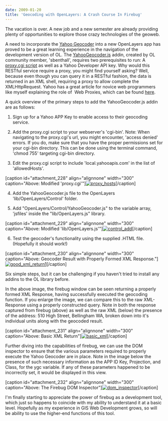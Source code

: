 ```yaml
---
date: 2009-01-20
title: 'Geocoding with OpenLayers: A Crash Course In Firebug'
---
```


The vacation is over. A new job and a new semester are already providing plenty of opportunities to explore those crazy technologies of the geoweb.

A need to incorporate the [Yahoo Geocoder](http://developer.yahoo.com/maps/rest/V1/geocode.html) into a new OpenLayers app has proved to be a great learning experience in the navigation of the development version of OL. <!-- more --> The [YahooGeocoder.js](http://trac.openlayers.org/ticket/1784) addin, created by OL community member, 'sbenthall', requires two prerequisites to run: A [proxy.cgi script](http://trac.openlayers.org/wiki/FrequentlyAskedQuestions#ProxyHost) as well as a Yahoo Developer API key. Why would this RESTful service require a proxy, you might find yourself asking? Well, because even though you can query it in a RESTful fashion, the data is returned in an XML shell, requiring a proxy to allow complete the XMLHttpRequest. Yahoo has a great article for novice web programmers like myself explaining the role of  Web Proxies, which can be found [here](http://developer.yahoo.com/javascript/howto-proxy.html).

A quick overview of the primary steps to add the YahooGeocoder.js addin are as follows:



	
  1. Sign up for a Yahoo APP Key to enable access to their geocoding service.

	
  2. Add the proxy.cgi script to your webserver's 'cgi-bin'. Note: When navigating to the proxy.cgi's url, you might encounter, 'access denied' errors. If you do, make sure that you have the proper permissions set for your cgi-bin directory. This can be done using the terminal command, 'chmod 755' targeting cgi-bin directory.

	
  3. Edit the proxy.cgi script to include 'local.yahooapis.com' in the list of 'allowedHosts'.

[caption id="attachment_228" align="alignnone" width="300" caption="Above: Modified 'proxy.cgi'"][![proxy_hosts](http://www.mkgeomatics.com/wordpress/wp-content/uploads/2009/01/proxy_hosts-300x54.png)](http://www.mkgeomatics.com/wordpress/wp-content/uploads/2009/01/proxy_hosts.png)[/caption]

	
  4. Add the YahooGeocoder.js file to the OpenLayers 'lib/OpenLayers/Control' folder.

	
  5. Add "OpenLayers/Control/YahooGeocoder.js" to the variable array, 'jsfiles' inside the "lib/OpenLayers.js" library.

[caption id="attachment_229" align="alignnone" width="300" caption="Above: Modified 'lib/OpenLayers.js'"][![control_add](http://www.mkgeomatics.com/wordpress/wp-content/uploads/2009/01/control_add-300x149.png)](http://www.mkgeomatics.com/wordpress/wp-content/uploads/2009/01/control_add.png)[/caption]

	
  6. Test the geocoder's functionality using the supplied .HTML file. (Hopefully it should work!)

[caption id="attachment_230" align="alignnone" width="300" caption="Above: Geocoder Result with Properly Formed XML Response."][![good_xml_return1](http://www.mkgeomatics.com/wordpress/wp-content/uploads/2009/01/good_xml_return1-300x217.png)](http://www.mkgeomatics.com/wordpress/wp-content/uploads/2009/01/good_xml_return1.png)[/caption]


Six simple steps, but it can be challenging if you haven't tried to install any addins to the OL library before.

In the above image, the firebug window can be seen returning a properly formed XML Response, having successfully executed the geocoding function. If you enlarge the image, we can compare this to the raw XML-Response using a properly constructed query. Note in both the response captured from firebug (above) as well as the raw XML (below) the presence of the address: 510 High Street, Bellingham WA, broken down into it's individual units along with the geocoded result.

[caption id="attachment_231" align="alignnone" width="300" caption="Above: Basic XML Return"][![basic_xml](http://www.mkgeomatics.com/wordpress/wp-content/uploads/2009/01/basic_xml-300x221.png)](http://www.mkgeomatics.com/wordpress/wp-content/uploads/2009/01/basic_xml.png)[/caption]

Further diving into the capabilities of firebug, we can use the DOM inspector to ensure that the various parameters required to properly execute the Yahoo Geocoder are in place. Note in the image below the presence of such necessary information as the APP ID Key, Projection, and Class, for the ygc variable. If any of these parameters happened to be incorrectly set, it would be displayed in this view.

[caption id="attachment_232" align="alignnone" width="300" caption="Above: The Firebug DOM Inspector"][![dom_inspector](http://www.mkgeomatics.com/wordpress/wp-content/uploads/2009/01/dom_inspector-300x91.png)](http://www.mkgeomatics.com/wordpress/wp-content/uploads/2009/01/dom_inspector.png)[/caption]

I'm finally starting to appreciate the power of firebug as a development tool, which just so happens to coincide with my ability to understand it at a basic level. Hopefully as my experience in GIS Web Development grows, so will be ability to use the higher-end functions of this tool.
